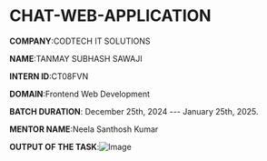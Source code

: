 # CHAT-WEB-APPLICATION

**COMPANY**:CODTECH IT SOLUTIONS

**NAME**:TANMAY SUBHASH SAWAJI

**INTERN ID**:CT08FVN

**DOMAIN**:Frontend Web Development

**BATCH DURATION**: December 25th, 2024 --- January 25th, 2025.

**MENTOR NAME**:Neela Santhosh Kumar

**OUTPUT OF THE TASK**:![Image](https://github.com/user-attachments/assets/7b096d59-7d1f-4b9e-ab44-79b4b4f52de4)
